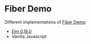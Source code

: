# Fiber Demo

Different implementations of [Fiber Demo](https://github.com/claudiopro/react-fiber-vs-stack-demo):

* [Elm 0.18.0](http://elm-lang.org/)
* Vanilla Javascript
